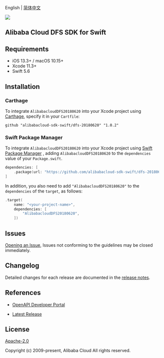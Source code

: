 English | [简体中文](README-CN.md)

![](https://aliyunsdk-pages.alicdn.com/icons/AlibabaCloud.svg)

## Alibaba Cloud DFS SDK for Swift

## Requirements

- iOS 13.3+ / macOS 10.15+
- Xcode 11.3+
- Swift 5.6

## Installation

### Carthage

To integrate `AlibabacloudDFS20180620` into your Xcode project using [Carthage](https://github.com/Carthage/Carthage), specify it in your `Cartfile`:

```ogdl
github "alibabacloud-sdk-swift/dfs-20180620" "1.0.2"
```

### Swift Package Manager

To integrate `AlibabacloudDFS20180620` into your Xcode project using [Swift Package Manager](https://swift.org/package-manager/) , adding `AlibabacloudDFS20180620` to the `dependencies` value of your `Package.swift`.

```swift
dependencies: [
    .package(url: "https://github.com/alibabacloud-sdk-swift/dfs-20180620.git", from: "1.0.2")
]
```

In addition, you also need to add `"AlibabacloudDFS20180620"` to the `dependencies` of the `target`, as follows:

```swift
.target(
    name: "<your-project-name>",
    dependencies: [
        "AlibabacloudDFS20180620",
    ])
```

## Issues

[Opening an Issue](https://github.com/alibabacloud-sdk-swift/dfs-20180620/issues/new), Issues not conforming to the guidelines may be closed immediately.

## Changelog

Detailed changes for each release are documented in the [release notes](./ChangeLog.txt).

## References

* [OpenAPI Developer Portal](https://next.api.alibabacloud.com/home)
- [Latest Release](https://github.com/alibabacloud-sdk-swift/dfs-20180620)

## License

[Apache-2.0](http://www.apache.org/licenses/LICENSE-2.0)

Copyright (c) 2009-present, Alibaba Cloud All rights reserved.
